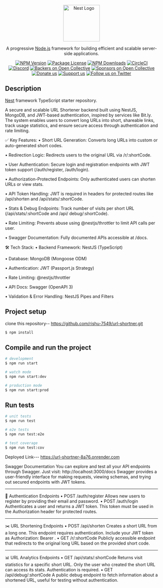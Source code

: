 <p align="center">
  <a href="http://nestjs.com/" target="blank"><img src="https://nestjs.com/img/logo-small.svg" width="120" alt="Nest Logo" /></a>
</p>

[circleci-image]: https://img.shields.io/circleci/build/github/nestjs/nest/master?token=abc123def456
[circleci-url]: https://circleci.com/gh/nestjs/nest

  <p align="center">A progressive <a href="http://nodejs.org" target="_blank">Node.js</a> framework for building efficient and scalable server-side applications.</p>
    <p align="center">
<a href="https://www.npmjs.com/~nestjscore" target="_blank"><img src="https://img.shields.io/npm/v/@nestjs/core.svg" alt="NPM Version" /></a>
<a href="https://www.npmjs.com/~nestjscore" target="_blank"><img src="https://img.shields.io/npm/l/@nestjs/core.svg" alt="Package License" /></a>
<a href="https://www.npmjs.com/~nestjscore" target="_blank"><img src="https://img.shields.io/npm/dm/@nestjs/common.svg" alt="NPM Downloads" /></a>
<a href="https://circleci.com/gh/nestjs/nest" target="_blank"><img src="https://img.shields.io/circleci/build/github/nestjs/nest/master" alt="CircleCI" /></a>
<a href="https://discord.gg/G7Qnnhy" target="_blank"><img src="https://img.shields.io/badge/discord-online-brightgreen.svg" alt="Discord"/></a>
<a href="https://opencollective.com/nest#backer" target="_blank"><img src="https://opencollective.com/nest/backers/badge.svg" alt="Backers on Open Collective" /></a>
<a href="https://opencollective.com/nest#sponsor" target="_blank"><img src="https://opencollective.com/nest/sponsors/badge.svg" alt="Sponsors on Open Collective" /></a>
  <a href="https://paypal.me/kamilmysliwiec" target="_blank"><img src="https://img.shields.io/badge/Donate-PayPal-ff3f59.svg" alt="Donate us"/></a>
    <a href="https://opencollective.com/nest#sponsor"  target="_blank"><img src="https://img.shields.io/badge/Support%20us-Open%20Collective-41B883.svg" alt="Support us"></a>
  <a href="https://twitter.com/nestframework" target="_blank"><img src="https://img.shields.io/twitter/follow/nestframework.svg?style=social&label=Follow" alt="Follow us on Twitter"></a>
</p>
  <!--[![Backers on Open Collective](https://opencollective.com/nest/backers/badge.svg)](https://opencollective.com/nest#backer)
  [![Sponsors on Open Collective](https://opencollective.com/nest/sponsors/badge.svg)](https://opencollective.com/nest#sponsor)-->

## Description

[Nest](https://github.com/nestjs/nest) framework TypeScript starter repository.

A secure and scalable URL Shortener backend built using NestJS, MongoDB, and JWT-based authentication, inspired by services like Bit.ly. The system enables users to convert long URLs into short, shareable links, track usage statistics, and ensure secure access through authentication and rate limiting.

✅ Key Features:
• Short URL Generation: Converts long URLs into custom or auto-generated short codes.

• Redirection Logic: Redirects users to the original URL via /r/:shortCode.

• User Authentication: Secure login and registration endpoints with JWT token support (/auth/register, /auth/login).

• Authorization-Protected Endpoints: Only authenticated users can shorten URLs or view stats.

• API Token Handling: JWT is required in headers for protected routes like /api/shorten and /api/stats/:shortCode.

• Stats & Debug Endpoints: Track number of visits per short URL (/api/stats/:shortCode and /api/ debug/:shortCode).

• Rate Limiting: Prevents abuse using @nestjs/throttler to limit API calls per user.

• Swagger Documentation: Fully documented APIs accessible at /docs.

🛠️ Tech Stack:
• Backend Framework: NestJS (TypeScript)

• Database: MongoDB (Mongoose ODM)

• Authentication: JWT (Passport.js Strategy)

• Rate Limiting: @nestjs/throttler

• API Docs: Swagger (OpenAPI 3)

• Validation & Error Handling: NestJS Pipes and Filters

## Project setup

clone this repository--
https://github.com/rishu-7549/url-shortner.git

```bash
$ npm install
```

## Compile and run the project

```bash
# development
$ npm run start

# watch mode
$ npm run start:dev

# production mode
$ npm run start:prod
```

## Run tests

```bash
# unit tests
$ npm run test

# e2e tests
$ npm run test:e2e

# test coverage
$ npm run test:cov
```

Deployed Link--- https://url-shortner-8a76.onrender.com

Swagger Documentation
You can explore and test all your API endpoints through Swagger.
Just visit: http://localhost:3000/docs
Swagger provides a user-friendly interface for making requests, viewing schemas, and trying out secured endpoints with JWT tokens.

---

🔐 Authentication Endpoints
• POST /auth/register
Allows new users to register by providing their email and password.
• POST /auth/login
Authenticates a user and returns a JWT token. This token must be used in the Authorization header for protected routes.

---

✂️ URL Shortening Endpoints
• POST /api/shorten
Creates a short URL from a long one. This endpoint requires authentication. Include your JWT token as Authorization: Bearer <token>.
• GET /r/:shortCode
Publicly accessible endpoint that redirects to the original long URL based on the provided short code.

---

📊 URL Analytics Endpoints
• GET /api/stats/:shortCode
Returns visit statistics for a specific short URL. Only the user who created the short URL can access its stats. Authentication is required.
• GET /api/debug/:shortCode
A public debug endpoint to fetch information about a shortened URL, useful for testing without authentication.
